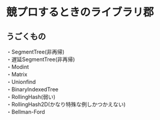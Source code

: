 # 競プロするときのライブラリ郡

## うごくもの

・SegmentTree(非再帰)  
・遅延SegmentTree(非再帰)  
・Modint  
・Matrix  
・Unionfind  
・BinaryIndexedTree  
・RollingHash(弱い)  
・RollingHash2D(かなり特殊な例しかつかえない)  
・Bellman-Ford  


